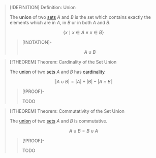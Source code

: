 >[!DEFINITION] Definition: Union
>
>The **union** of two [sets](../Set.md) $A$ and $B$ is the set which contains exactly the elements which are in $A$, in $B$ or in both $A$ and $B$.
>
>$$
>\{x \mid x\in A  \lor x\in B\}
>$$
>
>>[!NOTATION]-
>>
>>$$
>>A \cup B
>>$$
>>
>

>[!THEOREM] Theorem: Cardinality of the Set Union
>
>The [union](Union.md) of two [sets](../Set.md) $A$ and $B$ has [cardinality](../Cardinality/Cardinality.md)
>
>$$
>|A\cup B| = |A|+|B|-|A \cap B|
>$$
>
>>[!PROOF]-
>>
>>TODO
>>
>

>[!THEOREM] Theorem: Commutativity of the Set Union
>
>The [union](Union.md) of two [sets](../Set.md) $A$ and $B$ is commutative.
>
>$$
>A\cup B = B \cup A
>$$
>
>>[!PROOF]-
>>
>>TODO
>>
>